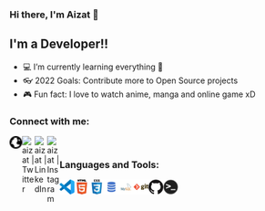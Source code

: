 ### Hi there, I'm Aizat 👋

## I'm a Developer!!

- 💻 I’m currently learning everything 🤣
- 👓 2022 Goals: Contribute more to Open Source projects
- 🎮 Fun fact: I love to watch anime, manga and online game xD

### Connect with me:

[<img align="left" alt="comingsoon" width="22px" src="https://raw.githubusercontent.com/iconic/open-iconic/master/svg/globe.svg" />][website]
[<img align="left" alt="aizat | Twitter" width="22px" src="https://cdn.jsdelivr.net/npm/simple-icons@v3/icons/twitter.svg" />][twitter]
[<img align="left" alt="aizat | LinkedIn" width="22px" src="https://cdn.jsdelivr.net/npm/simple-icons@v3/icons/linkedin.svg" />][linkedin]
[<img align="left" alt="aizat | Instagram" width="22px" src="https://cdn.jsdelivr.net/npm/simple-icons@v3/icons/instagram.svg" />][instagram]

<br />

### Languages and Tools:

<img align="left" alt="Visual Studio Code" width="26px" src="https://raw.githubusercontent.com/github/explore/80688e429a7d4ef2fca1e82350fe8e3517d3494d/topics/visual-studio-code/visual-studio-code.png" />
<img align="left" alt="HTML5" width="26px" src="https://raw.githubusercontent.com/github/explore/80688e429a7d4ef2fca1e82350fe8e3517d3494d/topics/html/html.png" />
<img align="left" alt="CSS3" width="26px" src="https://raw.githubusercontent.com/github/explore/80688e429a7d4ef2fca1e82350fe8e3517d3494d/topics/css/css.png" />
<img align="left" alt="SQL" width="26px" src="https://raw.githubusercontent.com/github/explore/80688e429a7d4ef2fca1e82350fe8e3517d3494d/topics/sql/sql.png" />
<img align="left" alt="MySQL" width="26px" src="https://raw.githubusercontent.com/github/explore/80688e429a7d4ef2fca1e82350fe8e3517d3494d/topics/mysql/mysql.png" />
<img align="left" alt="Git" width="26px" src="https://raw.githubusercontent.com/github/explore/80688e429a7d4ef2fca1e82350fe8e3517d3494d/topics/git/git.png" />
<img align="left" alt="GitHub" width="26px" src="https://raw.githubusercontent.com/github/explore/78df643247d429f6cc873026c0622819ad797942/topics/github/github.png" />
<img align="left" alt="Terminal" width="26px" src="https://raw.githubusercontent.com/github/explore/80688e429a7d4ef2fca1e82350fe8e3517d3494d/topics/terminal/terminal.png" />

<br />
<br />

[website]: comingsoon
[twitter]: https://twitter.com/ajatrahmann
[instagram]: https://www.instagram.com/ajatrahman_/
[linkedin]: https://www.linkedin.com/in/aizatrahman/
